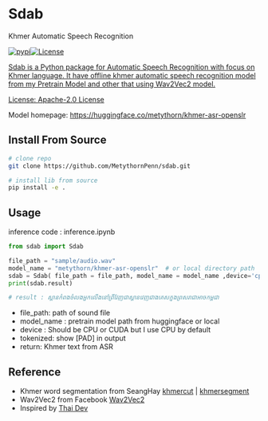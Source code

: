 # Sdab

Khmer Automatic Speech Recognition

 <a href="https://pypi.python.org/pypi/pythaiasr"><img alt="pypi" src="https://img.shields.io/pypi/v/pythaiasr.svg"/></a><a href="https://opensource.org/licenses/Apache-2.0"><img alt="License" src="https://img.shields.io/badge/License-Apache%202.0-blue.svg"/></a><a href="https://github.com/MetythornPenn/sdab">

Sdab is a Python package for Automatic Speech Recognition with focus on Khmer language. It have offline khmer automatic speech recognition model from my Pretrain Model and other that using Wav2Vec2 model.

License: [Apache-2.0 License](https://github.com/PyThaiNLP/pythaiasr/blob/main/LICENSE)

Model homepage: https://huggingface.co/metythorn/khmer-asr-openslr

## Install From Source

```sh
# clone repo 
git clone https://github.com/MetythornPenn/sdab.git

# install lib from source
pip install -e .
```

## Usage

inference code : inference.ipynb

```python
from sdab import Sdab

file_path = "sample/audio.wav"
model_name = "metythorn/khmer-asr-openslr"  # or local directory path
sdab = Sdab( file_path = file_path, model_name = model_name ,device='cpu', tokenized= False)
print(sdab.result)

# result : ស្ពានកំពងចំលងអ្នកលើងនៅព្រីវែញជាស្ពានវេញជាងគេសក្នុងព្រសរាជាអាចកម្ពុជា

```


- file_path: path of sound file
- model_name : pretrain model path from huggingface or local
- device : Should be CPU or CUDA but I use CPU by default
- tokenized: show [PAD] in output
- return: Khmer text from ASR

## Reference 
- Khmer word segmentation from SeangHay [khmercut](https://github.com/seanghay/khmercut.git) | [khmersegment](https://github.com/seanghay/khmersegment)
- Wav2Vec2 from Facebook [Wav2Vec2](https://github.com/facebookresearch/fairseq/blob/main/examples/wav2vec/README.md)
- Inspired by [Thai Dev](https://www.youtube.com/watch?v=ekhFo-6JzLQ&t=28s)
